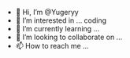 - 👋 Hi, I’m @Yugeryy
- 👀 I’m interested in ... coding
- 🌱 I’m currently learning ...
- 💞️ I’m looking to collaborate on ...
- 📫 How to reach me ...

<!---
Yugeryy/Yugeryy is a ✨ special ✨ repository because its `README.md` (this file) appears on your GitHub profile.
You can click the Preview link to take a look at your changes.
--->
